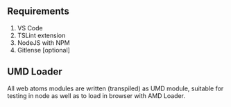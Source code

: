 ## Requirements

1. VS Code
2. TSLint extension
3. NodeJS with NPM
4. Gitlense [optional]

## UMD Loader

All web atoms modules are written (transpiled) as UMD module, suitable for testing in node as well as to load in browser with AMD Loader.

